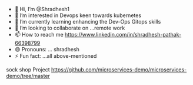 - 👋 Hi, I’m @Shradhesh1
- 👀 I’m interested in Devops keen towards kubernetes 
- 🌱 I’m currently learning enhancing the Dev-Ops Gitops skills 
- 💞️ I’m looking to collaborate on ...remote work
- 📫 How to reach me https://www.linkedin.com/in/shradhesh-pathak-66398799
- 😄 Pronouns: ... shradhesh 
- ⚡ Fun fact: ...all above-mentioned 

<!---
Shradhesh1/Shradhesh1 is a ✨ special ✨ repository because its `README.md` (this file) appears on your GitHub profile.
You can click the Preview link to take a look at your changes.
--->

sock shop Project https://github.com/microservices-demo/microservices-demo/tree/master
